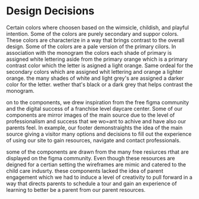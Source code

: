 # Design Decisions
Certain colors where choosen based on the wimsicle, childish, and playful intention. Some of the colors are purely secondary and suppor colors. These colors are characterize in a way that brings contrast to the overall design. Some of the colors are a pale version of the primary cilors. In association with the monogram the colors each shade of primary is assigned white lettering aside from the primary orange which is a primary contrast color which the letter is asigned a light orange. Same ordeal for the secondary colors which are assigned whit lettering and orange a lighter orange. the many shades of white and light grey's are assigned a darker color for the letter. wether that's black or a dark grey that helps contrast the monogram. 

on to the components, we drew inspiration from the free figma community and the digital success of a franchise level daycare center. Some of our components are mirror images of the main source due to the level of professionalism and success that we wo=ant to achive and have also our parents feel. In example, our footer demonstraights the idea of the main source giving a visitor many options and decisions to fill out the experience of using our site to gain resources, navigate and contact professionals. 

some of the components are drawn from the many free resiurces rthat are displayed on the figma community. Even though these resources are deigned for a certian setting the wireframes are mimic and catered to the child care indusrty. these components lacked the idea of parent engagement which we had to induce a level of creativity to pull forward in a way that directs parents to schedule a tour and gain an experience of learning to better be a parent from our parent resources. 